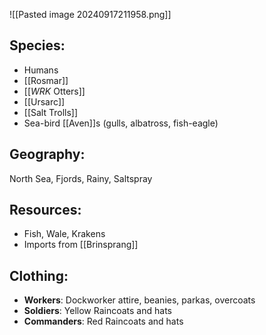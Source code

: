 ![[Pasted image 20240917211958.png]]
## Species:
- Humans
- [[Rosmar]]
- [[_WRK_ Otters]]
- [[Ursarc]]
- [[Salt Trolls]]
- Sea-bird [[Aven]]s (gulls, albatross, fish-eagle)
## Geography:
North Sea, Fjords, Rainy, Saltspray
## Resources:
- Fish, Wale, Krakens
- Imports from [[Brinsprang]]
## Clothing:
- **Workers**: Dockworker attire, beanies, parkas, overcoats
- **Soldiers**: Yellow Raincoats and hats
- **Commanders**: Red Raincoats and hats
